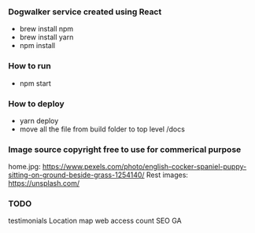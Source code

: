 ### Dogwalker service created using React
- brew install npm
- brew install yarn
- npm install

### How to run
- npm start

### How to deploy
 - yarn deploy
 - move all the file from build folder to top level /docs

### Image source copyright free to use for commerical purpose
home.jpg: https://www.pexels.com/photo/english-cocker-spaniel-puppy-sitting-on-ground-beside-grass-1254140/
Rest images: https://unsplash.com/

### TODO
  testimonials
  Location map
  web access count
  SEO
  GA